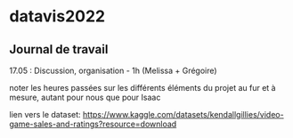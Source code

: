 # datavis2022

## Journal de travail
17.05 : Discussion, organisation - 1h (Melissa + Grégoire) 

noter les heures passées sur les différents éléments du projet au fur et à mesure, autant pour nous que pour Isaac

lien vers le dataset: https://www.kaggle.com/datasets/kendallgillies/video-game-sales-and-ratings?resource=download
